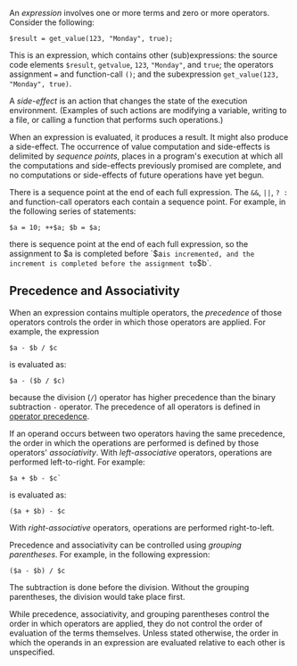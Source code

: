 An *expression* involves one or more terms and zero or more operators.  Consider the following:

```Hack
$result = get_value(123, "Monday", true);
```

This is an expression, which contains other (sub)expressions: the source code elements `$result`, `getvalue`, `123`, `"Monday"`,
and `true`; the operators assignment `=` and function-call `()`; and the subexpression `get_value(123, "Monday", true)`.

A *side-effect* is an action that changes the state of the execution environment. (Examples of such actions are modifying a variable,
writing to a file, or calling a function that performs such operations.)

When an expression is evaluated, it produces a result. It might also
produce a side-effect. The occurrence of value computation and side-effects is delimited by *sequence points*, places in a program's execution at which all
the computations and side-effects previously promised are complete, and no computations or side-effects of future operations have yet
begun.

There is a sequence point at the end of each full expression. The
`&&`, `||`, `? :` and function-call operators each
contain a sequence point. For example, in the following series of
statements:

```Hack
$a = 10; ++$a; $b = $a;
```

there is sequence point at the end of each full expression, so the assignment to $a is completed before `$a` is incremented, and the
increment is completed before the assignment to `$b`.

## Precedence and Associativity

When an expression contains multiple operators, the *precedence* of those operators controls the order in which those operators are
applied. For example, the expression

```Hack
$a - $b / $c
```

is evaluated as:

```Hack
$a - ($b / $c)
```

because the division (`/`) operator has higher precedence than the binary subtraction `-` operator.  The precedence of all operators is
defined in [operator precedence](operator-precedence.md).

If an operand occurs between two operators having the same precedence, the order in which the operations are performed is defined by those
operators' *associativity*. With *left-associative* operators, operations are performed left-to-right.  For example:

```Hack
$a + $b - $c`
```

is evaluated as:

```Hack
($a + $b) - $c
```

With *right-associative* operators, operations are performed right-to-left.

Precedence and associativity can be controlled using *grouping parentheses*. For example, in the following expression:

```Hack
($a - $b) / $c
```

The subtraction is done before the division. Without the grouping
parentheses, the division would take place first.

While precedence, associativity, and grouping parentheses control the
order in which operators are applied, they do not control the order of
evaluation of the terms themselves. Unless stated otherwise, the order
in which the operands in an expression are evaluated relative to each
other is unspecified.
